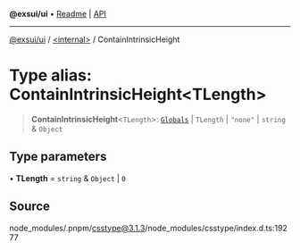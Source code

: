 **@exsui/ui** • [Readme](../../README.md) \| [API](../../globals.md)

***

[@exsui/ui](../../README.md) / [\<internal\>](../README.md) / ContainIntrinsicHeight

# Type alias: ContainIntrinsicHeight\<TLength\>

> **ContainIntrinsicHeight**\<`TLength`\>: [`Globals`](Globals.md) \| `TLength` \| `"none"` \| `string` & `Object`

## Type parameters

• **TLength** = `string` & `Object` \| `0`

## Source

node\_modules/.pnpm/csstype@3.1.3/node\_modules/csstype/index.d.ts:19277
